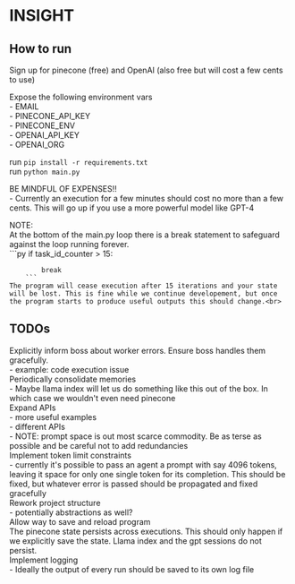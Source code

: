 # INSIGHT

## How to run

Sign up for pinecone (free) and OpenAI (also free but will cost a few cents to use)

Expose the following environment vars<br>
    - EMAIL<br>
    - PINECONE_API_KEY<br>
    - PINECONE_ENV<br>
    - OPENAI_API_KEY<br>
    - OPENAI_ORG<br>

run `pip install -r requirements.txt`<br>
run `python main.py`

BE MINDFUL OF EXPENSES!!<br>
    - Currently an execution for a few minutes should cost no more than a few cents. This will go up if you use a more powerful model like GPT-4<br>

NOTE:<br>
    At the bottom of the main.py loop there is a break statement to safeguard against the loop running forever.<br>
        ```py
        if task_id_counter > 15:

            break
        ```
    The program will cease execution after 15 iterations and your state will be lost. This is fine while we continue developement, but once the program starts to produce useful outputs this should change.<br>


## TODOs

Explicitly inform boss about worker errors. Ensure boss handles them gracefully.<br>
    - example: code execution issue<br>
Periodically consolidate memories<br>
    - Maybe llama index will let us do something like this out of the box. In which case we wouldn't even need pinecone<br>
Expand APIs<br>
    - more useful examples<br>
    - different APIs<br>
    - NOTE: prompt space is out most scarce commodity. Be as terse as possible and be careful not to add redundancies<br>
Implement token limit constraints<br>
    - currently it's possible to pass an agent a prompt with say 4096 tokens, leaving it space for only one single token for its completion. This should be fixed, but whatever error is passed should be propagated and fixed gracefully<br>
Rework project structure<br>
    - potentially abstractions as well?<br>
Allow way to save and reload program<br>
The pinecone state persists across executions. This should only happen if we explicitly save the state. Llama index and the gpt sessions do not persist.<br>
Implement logging<br>
    - Ideally the output of every run should be saved to its own log file<br>